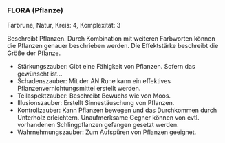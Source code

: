 ### FLORA (Pflanze)

Farbrune, Natur, Kreis: 4, Komplexität: 3

Beschreibt Pflanzen. Durch Kombination mit weiteren Farbworten können die Pflanzen genauer beschrieben werden. Die
Effektstärke beschreibt die Größe der Pflanze.

* Stärkungszauber: Gibt eine Fähigkeit von Pflanzen. Sofern das gewünscht ist...
* Schadenszauber: Mit der AN Rune kann ein effektives Pflanzenvernichtungsmittel erstellt werden.
* Teilaspektzauber: Beschreibt Bewuchs wie von Moos.
* Illusionszauber: Erstellt Sinnestäuschung von Pflanzen.
* Kontrollzauber: Kann Pflanzen bewegen und das Durchkommen durch Unterholz erleichtern. Unaufmerksame Gegner können
von evtl. vorhandenen Schlingpflanzen gefangen gesetzt werden.
* Wahrnehmungszauber: Zum Aufspüren von Pflanzen geeignet.
